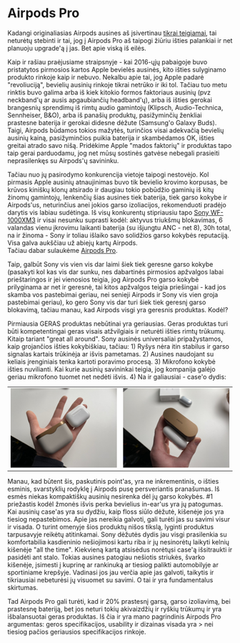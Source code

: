 # Airpods Pro

Kadangi originaliasias Airpods ausines aš įsivertinau [tikrai teigiamai](./), tai neturėtų stebinti ir tai, jog į Airpods Pro aš taipogi žiūriu išties palankiai ir net planuoju upgrade'ą į jas. Bet apie viską iš eilės.

Kaip ir rašiau praėjusiame straipsnyje - kai 2016-ųjų pabaigoje buvo pristatytos pirmosios kartos Apple bevielės ausinės, kito išties sulyginamo produkto rinkoje kaip ir nebuvo. Nekalbu apie tai, jog Apple padarė "revoliuciją", bevielių ausinių rinkoje tikrai netrūko ir iki tol. Tačiau tuo metu rinktis buvo galima arba iš kiek kitokio formos faktoriaus ausinių \(pvz neckband'ų ar ausis apgaubiančių headband'ų\), arba iš išties gerokai brangesnių sprendimų iš rimtų audio gamintojų \(Klipsch, Audio-Technica, Sennheiser, B&O\), arba iš panašių produktų, pasižyminčių ženkliai prastesne baterija ir gerokai didesne dėžute \(Samsung'o Galaxy Buds\). Taigi, Airpods būdamos tokios mažytės, turinčios visai adekvačią bevielių ausinių kainą, pasižyminčios puikia baterija ir skambėdamos OK, išties greitai atrado savo nišą. Pridėkime Apple "mados faktorių" ir produktas tapo taip gerai parduodamu, jog net mūsų sostinės gatvėse nebegali prasieiti neprasilenkęs su Airpods'ų savininku.

Tačiau nuo jų pasirodymo konkurencija vietoje taipogi nestovėjo. Kol pirmasis Apple ausinių atnaujinimas buvo tik bevielio krovimo korpusas, be krūvos kiniškų klonų atsirado ir daugiau tokio pobūdžio gaminių iš kitų žinomų gamintojų, lenkenčių šias ausines tiek baterija, tiek garso kokybe ir Airpods'us, neturinčius anei jokios garso izoliacijos, rekomenduoti pradėjo darytis vis labiau sudėtinga. Iš visų konkurentų stipriausiu tapo [Sony WF-1000XM3](https://www.sony.com/electronics/truly-wireless/wf-1000xm3) ir visai nesunku suprasti kodėl: aktyvus triukšmų blokavimas, 6 valandas vienu įkrovimu laikanti baterija \(su išjungtu ANC - net 8\), 30h total, na ir žinoma - Sony ir toliau išlaiko savo solidžios garso kokybės reputaciją. Visa galva aukščiau už abiejų kartų Airpods.   
Tačiau dabar sulaukėme [Airpods Pro](https://www.apple.com/airpods-pro/). 

Taip, galbūt Sony vis vien vis dar laimi šiek tiek geresne garso kokybe \(pasakyti kol kas vis dar sunku, nes dabartinės pirmosios apžvalgos labai prieštaringos ir jei vienosios teigia, jog Airpods Pro garso kokybė prilyginama ar net ir geresnė, tai kitos apžvalgos teigia priešingai - kad jos skamba vos pastebimai geriau, nei senieji Airpods ir Sony vis vien groja pastebimai geriau\), ko gero Sony vis dar turi šiek tiek geresnį garso blokavimą, tačiau manau, kad Airpods visgi yra geresnis produktas. Kodėl?

Pirmiausia GERAS produktas nebūtinai yra geriausias. Geras produktas turi būti kompetentingai geras visais atžvilgiais ir neturėti išties rimtų trūkumų. Kitaip tariant "great all around". Sony ausinės universaliai pripažystamos, kaip grojančios išties kokybiškiau, tačiau: 1\) Ryšys nėra itin stabilus ir garso signalas kartais trūkinėja ar išvis pametamas. 2\) Ausines naudojant su keliais įrenginiais tenka kartoti poravimo procesą. 3\) Mikrofono kokybė išties nuvilianti. Kai kurie ausinių savininkai teigia, jog kompanija galėjo geriau mikrofono tuomet net nedėti išvis. 4\) Na ir galiausiai - case'o dydis:

|  |  |
| :--- | :--- |
| ![](../../../../.gitbook/assets/unnamed.jpg) | ![](../../../../.gitbook/assets/xyrfuji.jpg) |

Manau, kad būtent šis, paskutinis point'as, yra ne inkrementinis, o išties esminis, svarstyklių rodyklę į Airpods pusę persveriantis pranašumas. Iš esmės niekas kompaktiškų ausinių nesirenka dėl jų garso kokybės. \#1 priežastis kodėl žmonės išvis perka bevielius in-ear'us yra jų patogumas. Kai ausinių case'as yra su dydžiu, kaip floss siūlo dėžutė, kišenėje jos yra tiesiog nepastebimos. Apie jas nereikia galvoti, gali turėti jas su savimi visur ir visada. O turint omenyje šios produktų nišos tikslą, lyginti produktus tarpusavyje reikėtų atitinkamai. Sony dėžutės dydis jau visgi prasilenkia su komfortabilia kasdieninio nešiojimosi kartu riba ir jų nesinorėtų laikyti kelnių kišenėje "all the time". Kiekvieną kartą atsisėdus norėtųsi case'ą išsitraukti ir pasidėti ant stalo. Tokias ausines patogiau nešiotis striukės, švarko kišenėje, įsimesti į kuprinę ar rankinuką ar tiesiog palikti automobilyje ar sportiniame krepšyje. Vadinasi jos jau verčia apie jas galvoti, taikytis ir tikriausiai nebeturėsi jų visuomet su savimi. O tai ir yra fundamentalus skirtumas.

Tad Airpods Pro gali turėti, kad ir 20% prastesnį garsą, garso izoliavimą, bei prastesnę bateriją, bet jos neturi tokių akivaizdžių ir ryškių trūkumų ir yra išbalansuotai geras produktas. Iš čia ir yra mano pagrindinis Airpods Pro argumentas: geros specifikacijos, usability ir dizainas visada yra &gt; nei tiesiog pačios geriausios specifikacijos rinkoje.

